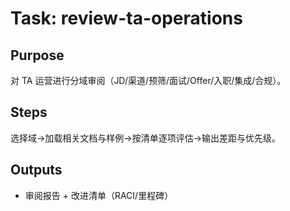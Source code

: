 # Task: review-ta-operations

## Purpose

对 TA 运营进行分域审阅（JD/渠道/预筛/面试/Offer/入职/集成/合规）。

## Steps

选择域→加载相关文档与样例→按清单逐项评估→输出差距与优先级。

## Outputs

- 审阅报告 + 改进清单（RACI/里程碑）
